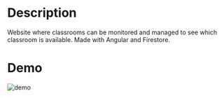 # Description
Website where classrooms can be monitored and managed to see which classroom is available. Made with Angular and Firestore.

# Demo
![demo](https://github.com/Bryanx/room-manager/blob/master/src/assets/room1.gif)
